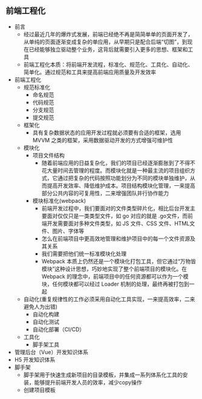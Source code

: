 ## 前端工程化

- 前言
  - 经过最近几年的爆炸式发展，前端已经绝不再是简简单单的页面开发了，从单纯的页面逐渐变成复杂的单应用，从早期只是配合后端“切图”，到现在已经能够独立驱动整个业务，这背后就需要引入更多的思想、框架和工具
  - 前端工程化本质：将前端开发流程，标准化、规范化、工具化、自动化、简单化。通过规范和工具来提高前端应用质量及开发效率
- 前端工程化
  - 规范标准化
    - 命名规范
    - 代码规范
    - 分支规范
    - 提交规范
  - 框架化
    - 具有复杂数据状态的应用开发过程就必须要有合适的框架，选用 MVVM 之类的框架，采用数据驱动开发的方式增强可维护性
  - 模块化
    - 项目文件结构
      - 随着前端应用的日益复杂化，我们的项目已经逐渐膨胀到了不得不花大量时间去管理的程度。而模块化就是一种最主流的项目组织方式，它通过把复杂的代码按照功能划分为不同的模块单独维护，从而提高开发效率、降低维护成本。项目结构模块化管理，一来提高部分公共内容的可复用性，二来增强团队并行协作能力
    - 模块标准化(webpack)
      - 前端开发过程中，我们要面对的文件类型碎片化，相比后台开发主要面对仅仅只是一类类型文件，如 go 对应的就是 .go文件，而前端开发需要面对多种文件类型，如 JS 文件、CSS 文件、HTML文件、图片、字体等
      - 怎么在前端项目中更高效地管理和维护项目中的每一个文件资源及其关系
      - 我们需要把他们统一标准模块化处理
      - Webpack 本质上仍然还是一个模块化打包工具，但它通过“万物皆模块”这种设计思想，巧妙地实现了整个前端项目的模块化。在 Webpack 的理念中，前端项目中的任何资源都可以作为一个模块，任何模块都可以经过 Loader 机制的处理，最终再被打包到一起
  - 自动化(重复规律性的工作必须采用自动化工具实现，一来提高效率，二来避免人为出错)
    - 自动化构建
    - 自动化测试
    - 自动化部署（CI/CD）
  - 工具化
    - 脚手架工具
- 管理后台（Vue）开发知识体系
- H5 开发知识体系  
- 脚手架
  - 脚手架用于快速生成新项目的目录模板，并集成一系列体系化工具的安装，能够提升前端开发人员的效率，减少copy操作
  - 创建项目模板
